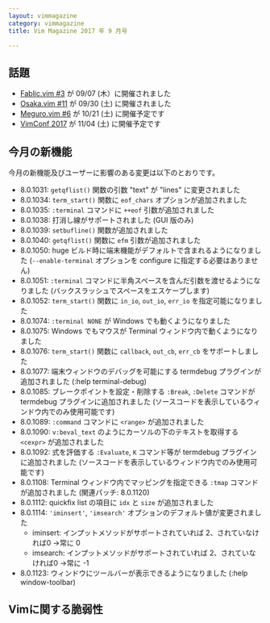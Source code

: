 ```yaml
---
layout: vimmagazine
category: vimmagazine
title: Vim Magazine 2017 年 9 月号

---
```


## 話題

*   [Fablic.vim #3](https://fablicvim.connpass.com/event/65469/) が 09/07 (木）に開催されました
*   [Osaka.vim #11](https://osaka-vim.connpass.com/event/64719/) が 09/30 (土) に開催されました
*   [Meguro.vim #6](https://megurovim.connpass.com/event/67608/) が 10/21 (土) に開催予定です
*   [VimConf 2017](http://vim-jp.org/blog/2017/08/04/vimconf2017-venue-and-date-ja.html) が 11/04 (土) に開催予定です

## 今月の新機能

今月の新機能及びユーザーに影響のある変更は以下のとおりです。


*   8.0.1031: `getqflist()` 関数の引数 "text" が "lines" に変更されました
*   8.0.1034: `term_start()` 関数に `eof_chars` オプションが追加されました
*   8.0.1035: `:terminal` コマンドに `++eof` 引数が追加されました
*   8.0.1038: 打消し線がサポートされました (GUI 版のみ)
*   8.0.1039: `setbufline()` 関数が追加されました
*   8.0.1040: `getqflist()` 関数に `efm` 引数が追加されました
*   8.0.1050: huge ビルド時に端末機能がデフォルトで含まれるようになりました (`--enable-terminal` オプションを configure に指定する必要はありません)
*   8.0.1051: `:terminal` コマンドに半角スペースを含んだ引数を渡せるようになりました (バックスラッシュでスペースをエスケープします)
*   8.0.1052: `term_start()` 関数に `in_io`, `out_io`, `err_io` を指定可能になりました
*   8.0.1074: `:terminal NONE` が Windows でも動くようになりました
*   8.0.1075: Windows でもマウスが Terminal ウィンドウ内で動くようになりました
*   8.0.1076: `term_start()` 関数に `callback`, `out_cb`, `err_cb` をサポートしました
*   8.0.1077: 端末ウィンドウのデバッグを可能にする termdebug プラグインが追加されました (:help terminal-debug)
*   8.0.1085: ブレークポイントを設定・削除する `:Break`, `:Delete` コマンドが termdebug プラグインに追加されました (ソースコードを表示しているウィンドウ内でのみ使用可能です)
*   8.0.1089: `:command` コマンドに `<range>` が追加されました
*   8.0.1090: `v:beval_text` のようにカーソルの下のテキストを取得する `<cexpr>` が追加されました
*   8.0.1092: 式を評価する `:Evaluate`, `K` コマンド等が termdebug プラグインに追加されました (ソースコードを表示しているウィンドウ内でのみ使用可能です)
*   8.0.1108: Terminal ウィンドウ内でマッピングを指定できる `:tmap` コマンドが追加されました (関連パッチ: 8.0.1120)
*   8.0.1112: quickfix list の項目に `idx` と `size` が追加されました
*   8.0.1114: `'iminsert'`, `'imsearch'` オプションのデフォルト値が変更されました
    *   iminsert: インプットメソッドがサポートされていれば 2、されていなければ0 →常に 0
    *   imsearch: インプットメソッドがサポートされていれば 2、されていなければ0 →常に -1
*   8.0.1123: ウィンドウにツールバーが表示できるようになりました (:help window-toolbar)


## Vimに関する脆弱性
